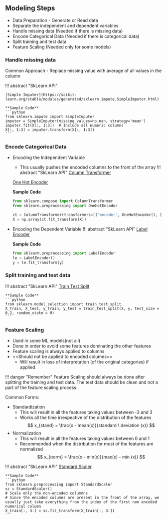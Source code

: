 ## Modeling Steps
- Data Preparation - Generate or Read data
- Separate the independent and dependent variables
- Handle missing data (Needed if there is missing data)
- Encode Categorical Data (Needed if there is categorical data)
- Split training and test data
- Feature Scaling (Needed only for some models)

### Handle missing data
Common Approach - Replace missing value with average of all values in the column

!!! abstract "SkLearn API"

    [Simple Imputer](https://scikit-learn.org/stable/modules/generated/sklearn.impute.SimpleImputer.html)

    **Sample Code**
    ```python
    from sklearn.impute import SimpleImputer
    imputer = SimpleImputer(missing_values=np.nan, strategy='mean')
    imputer.fit(X[:, 1:3])  # Include all numeric columns
    X[:, 1:3] = imputer.transform(X[:, 1:3])
    ```

### Encode Categorical Data
- Encoding the Independent Variable
    - This usually pushes the encoded columns to the front of the array
!!! abstract "SkLearn API"
    [Column Transformer](https://scikit-learn.org/stable/modules/generated/sklearn.compose.ColumnTransformer.html) 

    [One Hot Encoder](https://scikit-learn.org/stable/modules/generated/sklearn.preprocessing.OneHotEncoder.html)

    **Sample Code**
    ```python
    from sklearn.compose import ColumnTransformer
    from sklearn.preprocessing import OneHotEncoder
    
    ct = ColumnTransformer(transformers=[('encoder', OneHotEncoder(), [0])], remainder='passthrough')
    X = np.array(ct.fit_transform(X))
    ```
- Encoding the Dependent Variable
!!! abstract "SkLearn API"
    [Label Encoder](https://scikit-learn.org/stable/modules/generated/sklearn.preprocessing.LabelEncoder.html)

    **Sample Code**
    ```python
    from sklearn.preprocessing import LabelEncoder
    le = LabelEncoder()
    y = le.fit_transform(y)
    ```

### Split training and test data

!!! abstract "SkLearn API"
    [Train Test Split](https://scikit-learn.org/stable/modules/generated/sklearn.model_selection.train_test_split.html)

    **Sample Code**
    ```python
    from sklearn.model_selection import train_test_split
    X_train, X_test, y_train, y_test = train_test_split(X, y, test_size = 0.2, random_state = 0)
    ```

### Feature Scaling
- Used in some ML models(not all) 
- Done in order to avoid some features dominating the other features
- Feature scaling is always applied to columns
- ==Should not be applied to encoded columns==
    - Will result in loss of interpretation (of the original categories) if applied 

!!! danger "Remember"
    Feature Scaling should always be done after splitting the training and test data. The test data should be clean and not a part of the feature scaling process.

Common Forms:

- Standardization
    - This will result in all the features taking values between -3 and 3
    - Works all the time irrespective of the distribution of the features
$$ x_{stand} = \frac{x - mean(x)}{standard \ deviation (x)} $$
- Normalization
    - This will result in all the features taking values between 0 and 1
    - Recommended when the distribution for most of the features are normalized
$$ x_{norm} = \frac{x - min(x)}{max(x) - min (x)} $$

!!! abstract "SkLearn API"
    [Standard Scaler](https://scikit-learn.org/stable/modules/generated/sklearn.preprocessing.StandardScaler.html)

    **Sample Code**
    ```python
    from sklearn.preprocessing import StandardScaler
    sc = StandardScaler()
    # Scale only the non-encoded colummns
    # Since the encoded columns are present in the front of the array, we usually just take everything from the index of the first non encoded numerical column
    X_train[:, 3:] = sc.fit_transform(X_train[:, 3:])
    ```